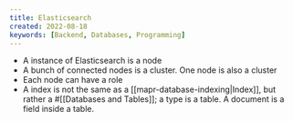 ```yaml
---
title: Elasticsearch
created: 2022-08-18
keywords: [Backend, Databases, Programming]
---
```


- A instance of Elasticsearch is a node
- A bunch of connected nodes is a cluster. One node is also a cluster
- Each node can have a role
- A index is not the same as a [[mapr-database-indexing|Index]], but rather a #[[Databases and Tables]]; a type is a table. A document is a field inside a table.
